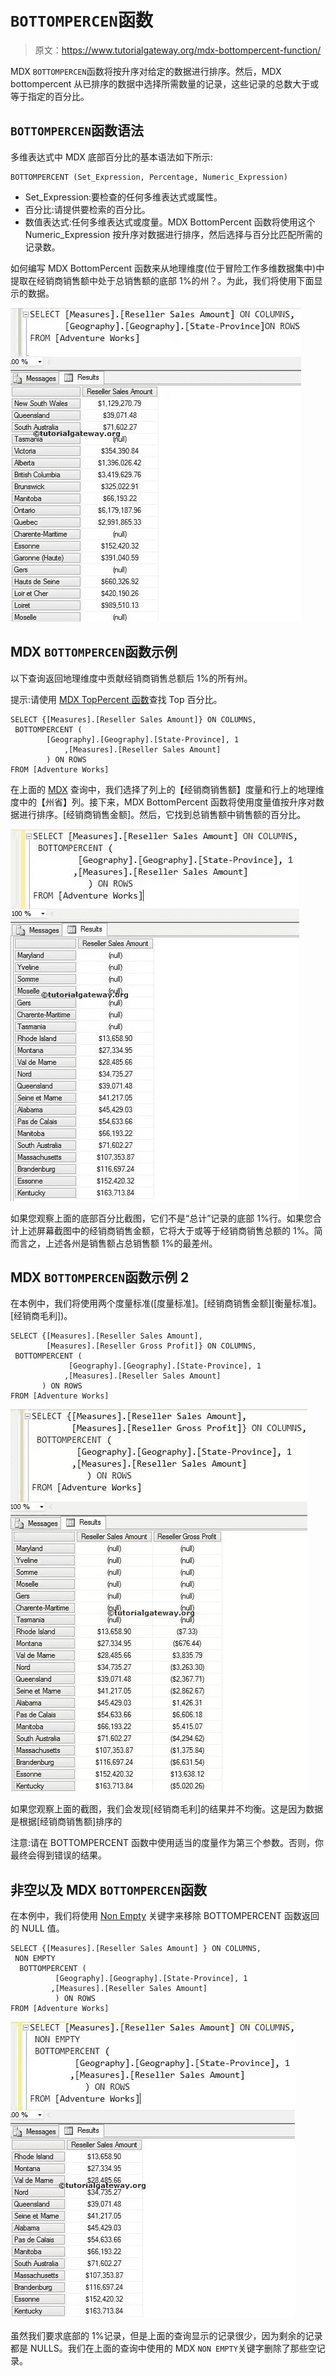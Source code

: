 # `BOTTOMPERCEN`函数

> 原文：<https://www.tutorialgateway.org/mdx-bottompercent-function/>

MDX `BOTTOMPERCEN`函数将按升序对给定的数据进行排序。然后，MDX bottompercent 从已排序的数据中选择所需数量的记录，这些记录的总数大于或等于指定的百分比。

## `BOTTOMPERCEN`函数语法

多维表达式中 MDX 底部百分比的基本语法如下所示:

```
BOTTOMPERCENT (Set_Expression, Percentage, Numeric_Expression)
```

*   Set_Expression:要检查的任何多维表达式或属性。
*   百分比:请提供要检索的百分比。
*   数值表达式:任何多维表达式或度量。MDX BottomPercent 函数将使用这个 Numeric_Expression 按升序对数据进行排序，然后选择与百分比匹配所需的记录数。

如何编写 MDX BottomPercent 函数来从地理维度(位于冒险工作多维数据集中)中提取在经销商销售额中处于总销售额的底部 1%的州？。为此，我们将使用下面显示的数据。

![MDX BOTTOMPERCENT FUNCTION](img/00baeb511ea1b007c3db70fc3a020e36.png)

## MDX `BOTTOMPERCEN`函数示例

以下查询返回地理维度中贡献经销商销售总额后 1%的所有州。

提示:请使用 [MDX TopPercent 函数](https://www.tutorialgateway.org/mdx-toppercent-function/)查找 Top 百分比。

```
SELECT {[Measures].[Reseller Sales Amount]} ON COLUMNS,
 BOTTOMPERCENT (
	    [Geography].[Geography].[State-Province], 1
            ,[Measures].[Reseller Sales Amount]
	    ) ON ROWS
FROM [Adventure Works]
```

在上面的 [MDX](https://www.tutorialgateway.org/mdx/) 查询中，我们选择了列上的【经销商销售额】度量和行上的地理维度中的【州省】列。接下来，MDX BottomPercent 函数将使用度量值按升序对数据进行排序。[经销商销售金额]。然后，它找到总销售额中销售额的百分比。

![MDX BOTTOMPERCENT FUNCTION 1](img/a0711e5f2cbc47dc907eba8b6f718c52.png)

如果您观察上面的底部百分比截图，它们不是“总计”记录的底部 1%行。如果您合计上述屏幕截图中的经销商销售金额，它将大于或等于经销商销售总额的 1%。简而言之，上述各州是销售额占总销售额 1%的最差州。

## MDX `BOTTOMPERCEN`函数示例 2

在本例中，我们将使用两个度量标准([度量标准]。[经销商销售金额][衡量标准]。[经销商毛利])。

```
SELECT {[Measures].[Reseller Sales Amount], 
        [Measures].[Reseller Gross Profit]} ON COLUMNS,
 BOTTOMPERCENT (
             [Geography].[Geography].[State-Province], 1
            ,[Measures].[Reseller Sales Amount]
	   ) ON ROWS
FROM [Adventure Works]
```

![MDX BOTTOMPERCENT FUNCTION 2](img/8c7a23746d12b438608985eab489a59f.png)

如果您观察上面的截图，我们会发现[经销商毛利]的结果并不均衡。这是因为数据是根据[经销商销售额]排序的

注意:请在 BOTTOMPERCENT 函数中使用适当的度量作为第三个参数。否则，你最终会得到错误的结果。

## 非空以及 MDX `BOTTOMPERCEN`函数

在本例中，我们将使用 [Non Empty](https://www.tutorialgateway.org/mdx-non-empty/) 关键字来移除 BOTTOMPERCENT 函数返回的 NULL 值。

```
SELECT {[Measures].[Reseller Sales Amount] } ON COLUMNS,
 NON EMPTY
  BOTTOMPERCENT (
	      [Geography].[Geography].[State-Province], 1
	     ,[Measures].[Reseller Sales Amount] 
	      ) ON ROWS
FROM [Adventure Works]
```

![MDX BOTTOMPERCENT FUNCTION 3](img/07f2b52415f816dd58d322d24a52ad1e.png)

虽然我们要求底部的 1%记录，但是上面的查询显示的记录很少，因为剩余的记录都是 NULLS。我们在上面的查询中使用的 MDX `NON EMPTY`关键字删除了那些空记录。
